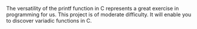 The versatility of the printf function in C represents a great exercise in programming for us. This project is of moderate difficulty. It will enable you to discover variadic functions in C.
